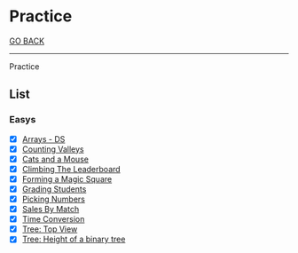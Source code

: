 # Practice

[GO BACK](../../README.md)

___

Practice

## List

### Easys

* [x] [Arrays - DS](./Arrays-DS/README.md)
* [x] [Counting Valleys](./Counting-Valleys/README.md)
* [x] [Cats and a Mouse](./Cats-And-a-Mouse/README.md)
* [x] [Climbing The Leaderboard](./Climbing-The-Leaderboard/README.md)
* [x] [Forming a Magic Square](./Forming-A-Magic-Square/README.md)
* [x] [Grading Students](./Grading-Students/README.md)
* [x] [Picking Numbers](./Picking-Numbers/picking-numbers.cpp)
* [x] [Sales By Match](./Sales-By-Match/README.md)
* [x] [Time Conversion](./Time-Conversion/README.md)
* [x] [Tree: Top View](./Tree_Top-View/README.md)
* [x] [Tree: Height of a binary tree](./Tree_Height-of-a-Binary-Tree/README.md)